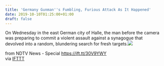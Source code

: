 ```yaml
---
title: 'Germany Gunman''s Fumbling, Furious Attack As It Happened'
date: 2019-10-10T01:25:00+01:00
draft: false
---
```


On Wednesday in the east German city of Halle, the man before the camera was preparing to commit a violent assault against a synagogue that devolved into a random, blundering search for fresh targets.![](http://feeds.feedburner.com/~r/NDTV-LatestNews/~4/xjwfi_NI_A0)  
  
from NDTV News - Special https://ift.tt/30V9YWY  
via [IFTTT](https://ifttt.com/?ref=da&site=blogger)